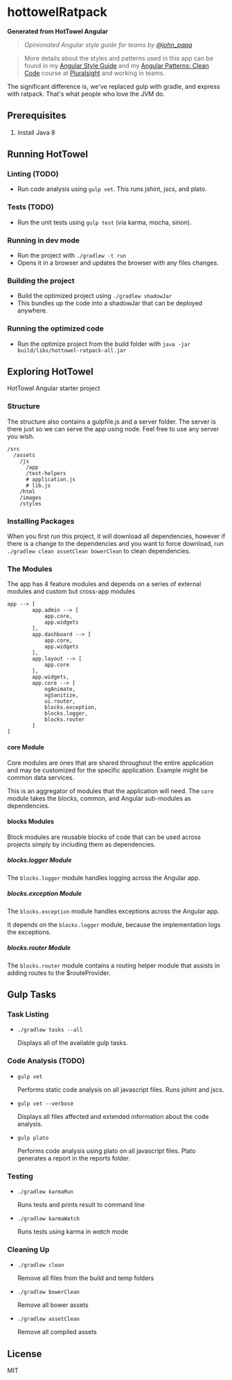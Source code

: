 # hottowelRatpack

**Generated from HotTowel Angular**

>*Opinionated Angular style guide for teams by [@john_papa](//twitter.com/john_papa)*

>More details about the styles and patterns used in this app can be found in my [Angular Style Guide](https://github.com/johnpapa/angularjs-styleguide) and my [Angular Patterns: Clean Code](http://jpapa.me/ngclean) course at [Pluralsight](http://pluralsight.com/training/Authors/Details/john-papa) and working in teams.

The significant difference is, we've replaced gulp with gradle, and express with ratpack. That's what people who love the JVM do.

## Prerequisites

1. Install Java 8

## Running HotTowel

### Linting (TODO)
 - Run code analysis using `gulp vet`. This runs jshint, jscs, and plato.

### Tests (TODO)
 - Run the unit tests using `gulp test` (via karma, mocha, sinon).

### Running in dev mode
 - Run the project with `./gradlew -t run`
 - Opens it in a browser and updates the browser with any files changes.

### Building the project
 - Build the optimized project using `./gradlew shadowJar`
 - This bundles up the code into a shadowJar that can be deployed anywhere.

### Running the optimized code
 - Run the optimize project from the build folder with `java -jar build/libs/hottowel-ratpack-all.jar`

## Exploring HotTowel
HotTowel Angular starter project

### Structure
The structure also contains a gulpfile.js and a server folder. The server is there just so we can serve the app using node. Feel free to use any server you wish.

    /src
      /assets
        /js
          /app
          /test-helpers
          # application.js
          # lib.js
        /html
        /images
        /styles

### Installing Packages
When you first run this project, it will download all dependencies, however if there is a change to the dependencies and you want to force download, run `./gradlew clean assetClean bowerClean` to clean dependencies.

### The Modules
The app has 4 feature modules and depends on a series of external modules and custom but cross-app modules

```
app --> [
        app.admin --> [
            app.core,
            app.widgets
        ],
        app.dashboard --> [
            app.core,
            app.widgets
        ],
        app.layout --> [
            app.core
        ],
        app.widgets,
        app.core --> [
            ngAnimate,
            ngSanitize,
            ui.router,
            blocks.exception,
            blocks.logger,
            blocks.router
        ]
]
```

#### core Module
Core modules are ones that are shared throughout the entire application and may be customized for the specific application. Example might be common data services.

This is an aggregator of modules that the application will need. The `core` module takes the blocks, common, and Angular sub-modules as dependencies.

#### blocks Modules
Block modules are reusable blocks of code that can be used across projects simply by including them as dependencies.

##### blocks.logger Module
The `blocks.logger` module handles logging across the Angular app.

##### blocks.exception Module
The `blocks.exception` module handles exceptions across the Angular app.

It depends on the `blocks.logger` module, because the implementation logs the exceptions.

##### blocks.router Module
The `blocks.router` module contains a routing helper module that assists in adding routes to the $routeProvider.

## Gulp Tasks

### Task Listing

- `./gradlew tasks --all`

    Displays all of the available gulp tasks.

### Code Analysis (TODO)

- `gulp vet`

    Performs static code analysis on all javascript files. Runs jshint and jscs.

- `gulp vet --verbose`

    Displays all files affected and extended information about the code analysis.

- `gulp plato`

    Performs code analysis using plato on all javascript files. Plato generates a report in the reports folder.

### Testing

- `./gradlew karmaRun`

    Runs tests and prints result to command line

- `./gradlew karmaWatch`

    Runs tests using karma in _watch_ mode

### Cleaning Up

- `./gradlew clean`

    Remove all files from the build and temp folders

- `./gradlew bowerClean`

    Remove all bower assets

- `./gradlew assetClean`

    Remove all compiled assets

## License

MIT
